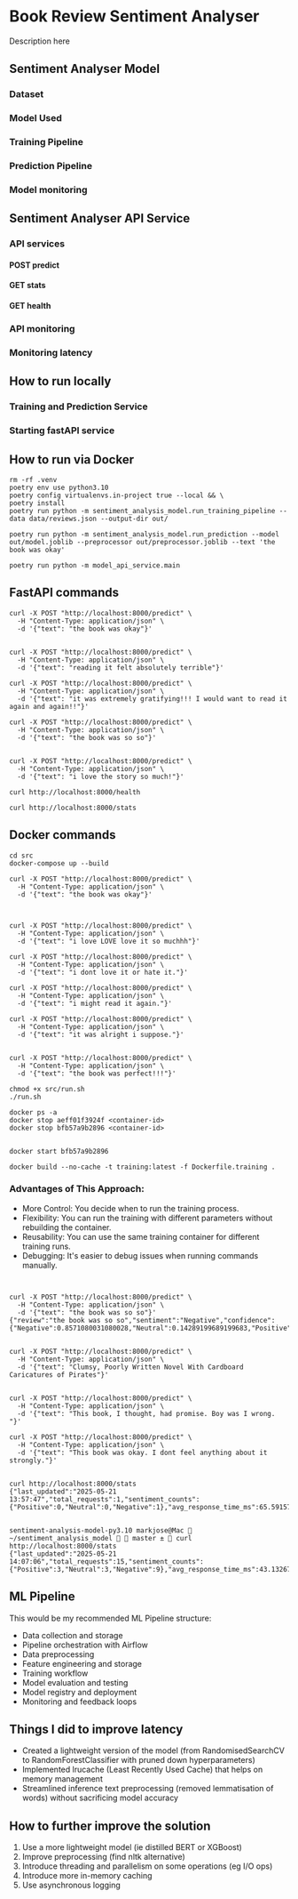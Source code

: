 # Book Review Sentiment Analyser

Description here


## Sentiment Analyser Model

### Dataset


### Model Used


### Training Pipeline


### Prediction Pipeline


### Model monitoring


## Sentiment Analyser API Service

### API services

#### POST predict

#### GET stats

#### GET health

### API monitoring

### Monitoring latency

## How to run locally


### Training and Prediction Service


### Starting fastAPI service


## How to run via Docker

```
rm -rf .venv
poetry env use python3.10
poetry config virtualenvs.in-project true --local && \
poetry install
poetry run python -m sentiment_analysis_model.run_training_pipeline --data data/reviews.json --output-dir out/

poetry run python -m sentiment_analysis_model.run_prediction --model out/model.joblib --preprocessor out/preprocessor.joblib --text 'the book was okay'  

poetry run python -m model_api_service.main
```

## FastAPI commands

```
curl -X POST "http://localhost:8000/predict" \
  -H "Content-Type: application/json" \
  -d '{"text": "the book was okay"}'


curl -X POST "http://localhost:8000/predict" \
  -H "Content-Type: application/json" \
  -d '{"text": "reading it felt absolutely terrible"}'

curl -X POST "http://localhost:8000/predict" \
  -H "Content-Type: application/json" \
  -d '{"text": "it was extremely gratifying!!! I would want to read it again and again!!"}'

curl -X POST "http://localhost:8000/predict" \
  -H "Content-Type: application/json" \
  -d '{"text": "the book was so so"}'


curl -X POST "http://localhost:8000/predict" \
  -H "Content-Type: application/json" \
  -d '{"text": "i love the story so much!"}'

curl http://localhost:8000/health

curl http://localhost:8000/stats

```

## Docker commands

```
cd src
docker-compose up --build

curl -X POST "http://localhost:8000/predict" \
  -H "Content-Type: application/json" \
  -d '{"text": "the book was okay"}'



curl -X POST "http://localhost:8000/predict" \
  -H "Content-Type: application/json" \
  -d '{"text": "i love LOVE love it so muchhh"}'

curl -X POST "http://localhost:8000/predict" \
  -H "Content-Type: application/json" \
  -d '{"text": "i dont love it or hate it."}'

curl -X POST "http://localhost:8000/predict" \
  -H "Content-Type: application/json" \
  -d '{"text": "i might read it again."}'

curl -X POST "http://localhost:8000/predict" \
  -H "Content-Type: application/json" \
  -d '{"text": "it was alright i suppose."}'


curl -X POST "http://localhost:8000/predict" \
  -H "Content-Type: application/json" \
  -d '{"text": "the book was perfect!!!"}'

chmod +x src/run.sh
./run.sh

docker ps -a
docker stop aeff01f3924f <container-id>
docker stop bfb57a9b2896 <container-id>


docker start bfb57a9b2896

docker build --no-cache -t training:latest -f Dockerfile.training .

```

### Advantages of This Approach:

- More Control: You decide when to run the training process.
- Flexibility: You can run the training with different parameters without rebuilding the container.
- Reusability: You can use the same training container for different training runs.
- Debugging: It's easier to debug issues when running commands manually.

```


curl -X POST "http://localhost:8000/predict" \
  -H "Content-Type: application/json" \
  -d '{"text": "the book was so so"}'
{"review":"the book was so so","sentiment":"Negative","confidence":{"Negative":0.8571080031080028,"Neutral":0.14289199689199683,"Positive":0.0}}


curl -X POST "http://localhost:8000/predict" \
  -H "Content-Type: application/json" \
  -d '{"text": "Clumsy, Poorly Written Novel With Cardboard Caricatures of Pirates"}'


curl -X POST "http://localhost:8000/predict" \
  -H "Content-Type: application/json" \
  -d '{"text": "This book, I thought, had promise. Boy was I wrong. "}'

curl -X POST "http://localhost:8000/predict" \
  -H "Content-Type: application/json" \
  -d '{"text": "This book was okay. I dont feel anything about it strongly."}'


curl http://localhost:8000/stats
{"last_updated":"2025-05-21 13:57:47","total_requests":1,"sentiment_counts":{"Positive":0,"Neutral":0,"Negative":1},"avg_response_time_ms":65.59157371520996,"p99_response_time_ms":65.59157371520996}%       


sentiment-analysis-model-py3.10 markjose@Mac  ~/sentiment_analysis_model   master ±  curl http://localhost:8000/stats
{"last_updated":"2025-05-21 14:07:06","total_requests":15,"sentiment_counts":{"Positive":3,"Neutral":3,"Negative":9},"avg_response_time_ms":43.1326707204183,"p99_response_time_ms":65.78390121459961}%          

```

## ML Pipeline

This would be my recommended ML Pipeline structure:

- Data collection and storage
- Pipeline orchestration with Airflow
- Data preprocessing
- Feature engineering and storage
- Training workflow
- Model evaluation and testing
- Model registry and deployment
- Monitoring and feedback loops

## Things I did to improve latency

- Created a lightweight version of the model (from RandomisedSearchCV to RandomForestClassifier with pruned down hyperparameters)
- Implemented lrucache (Least Recently Used Cache) that helps on memory management
- Streamlined inference text preprocessing (removed lemmatisation of words) without sacrificing model accuracy

## How to further improve the solution

1. Use a more lightweight model (ie distilled BERT or XGBoost)
2. Improve preprocessing (find nltk alternative)
3. Introduce threading and parallelism on some operations (eg I/O ops)
4. Introduce more in-memory caching 
5. Use asynchronous logging 